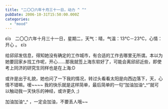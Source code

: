 ```yaml
---
title: "二〇〇六年十月三十一日，动力 ^ ^"
pubDate: 2006-10-31T15:50:00.000Z
categories: 
  - "mood"
---
```


εїз　二〇〇六年十月三十一日，星期二，天气：晴，气温：13℃－23℃，心情：开心 。 εїз

  

给邱邱发信息，得知她没有确定的工作城市，有合适的工作去哪里无所谓。本以为她要回家乡找工作呢，开心……那我就签上海东软好了，可能会离邱邱近些，即使考上同济的研究生同样也是在上海:D

或许是出于礼貌，她也问了一下我的情况，转过头看看太阳是向西边落下，天，心情不错嘛。嗳~~~~ 我的快乐就是这样简单，最后简单的一句“加油加油^\_^”就可以触动我一天快乐的神经，或许更久 ;)

加油加油^\_^ ，一定会加油，不要丢人哦~~
